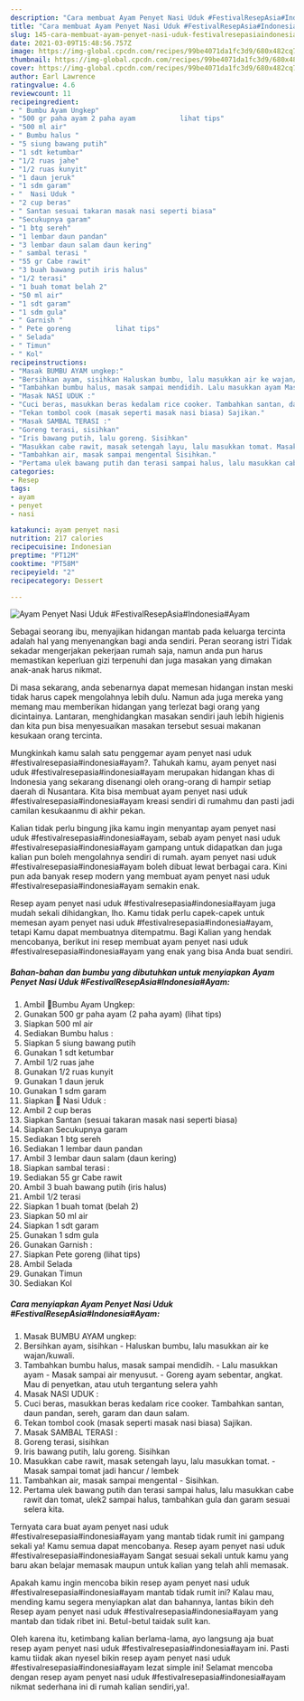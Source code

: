 ```yaml
---
description: "Cara membuat Ayam Penyet Nasi Uduk #FestivalResepAsia#Indonesia#Ayam yang enak Untuk Jualan"
title: "Cara membuat Ayam Penyet Nasi Uduk #FestivalResepAsia#Indonesia#Ayam yang enak Untuk Jualan"
slug: 145-cara-membuat-ayam-penyet-nasi-uduk-festivalresepasiaindonesiaayam-yang-enak-untuk-jualan
date: 2021-03-09T15:48:56.757Z
image: https://img-global.cpcdn.com/recipes/99be4071da1fc3d9/680x482cq70/ayam-penyet-nasi-uduk-festivalresepasiaindonesiaayam-foto-resep-utama.jpg
thumbnail: https://img-global.cpcdn.com/recipes/99be4071da1fc3d9/680x482cq70/ayam-penyet-nasi-uduk-festivalresepasiaindonesiaayam-foto-resep-utama.jpg
cover: https://img-global.cpcdn.com/recipes/99be4071da1fc3d9/680x482cq70/ayam-penyet-nasi-uduk-festivalresepasiaindonesiaayam-foto-resep-utama.jpg
author: Earl Lawrence
ratingvalue: 4.6
reviewcount: 11
recipeingredient:
- " Bumbu Ayam Ungkep"
- "500 gr paha ayam 2 paha ayam           lihat tips"
- "500 ml air"
- " Bumbu halus "
- "5 siung bawang putih"
- "1 sdt ketumbar"
- "1/2 ruas jahe"
- "1/2 ruas kunyit"
- "1 daun jeruk"
- "1 sdm garam"
- "  Nasi Uduk "
- "2 cup beras"
- " Santan sesuai takaran masak nasi seperti biasa"
- "Secukupnya garam"
- "1 btg sereh"
- "1 lembar daun pandan"
- "3 lembar daun salam daun kering"
- " sambal terasi "
- "55 gr Cabe rawit"
- "3 buah bawang putih iris halus"
- "1/2 terasi"
- "1 buah tomat belah 2"
- "50 ml air"
- "1 sdt garam"
- "1 sdm gula"
- " Garnish "
- " Pete goreng           lihat tips"
- " Selada"
- " Timun"
- " Kol"
recipeinstructions:
- "Masak BUMBU AYAM ungkep:"
- "Bersihkan ayam, sisihkan Haluskan bumbu, lalu masukkan air ke wajan/kuwali."
- "Tambahkan bumbu halus, masak sampai mendidih. Lalu masukkan ayam Masak sampai air menyusut. Goreng ayam sebentar, angkat. Mau di penyetkan, atau utuh tergantung selera yahh"
- "Masak NASI UDUK :"
- "Cuci beras, masukkan beras kedalam rice cooker. Tambahkan santan, daun pandan, sereh, garam dan daun salam."
- "Tekan tombol cook (masak seperti masak nasi biasa) Sajikan."
- "Masak SAMBAL TERASI :"
- "Goreng terasi, sisihkan"
- "Iris bawang putih, lalu goreng. Sisihkan"
- "Masukkan cabe rawit, masak setengah layu, lalu masukkan tomat. Masak sampai tomat jadi hancur / lembek"
- "Tambahkan air, masak sampai mengental Sisihkan."
- "Pertama ulek bawang putih dan terasi sampai halus, lalu masukkan cabe rawit dan tomat, ulek2 sampai halus, tambahkan gula dan garam sesuai selera kita."
categories:
- Resep
tags:
- ayam
- penyet
- nasi

katakunci: ayam penyet nasi 
nutrition: 217 calories
recipecuisine: Indonesian
preptime: "PT12M"
cooktime: "PT58M"
recipeyield: "2"
recipecategory: Dessert

---
```



![Ayam Penyet Nasi Uduk #FestivalResepAsia#Indonesia#Ayam](https://img-global.cpcdn.com/recipes/99be4071da1fc3d9/680x482cq70/ayam-penyet-nasi-uduk-festivalresepasiaindonesiaayam-foto-resep-utama.jpg)

Sebagai seorang ibu, menyajikan hidangan mantab pada keluarga tercinta adalah hal yang menyenangkan bagi anda sendiri. Peran seorang istri Tidak sekadar mengerjakan pekerjaan rumah saja, namun anda pun harus memastikan keperluan gizi terpenuhi dan juga masakan yang dimakan anak-anak harus nikmat.

Di masa  sekarang, anda sebenarnya dapat memesan hidangan instan meski tidak harus capek mengolahnya lebih dulu. Namun ada juga mereka yang memang mau memberikan hidangan yang terlezat bagi orang yang dicintainya. Lantaran, menghidangkan masakan sendiri jauh lebih higienis dan kita pun bisa menyesuaikan masakan tersebut sesuai makanan kesukaan orang tercinta. 



Mungkinkah kamu salah satu penggemar ayam penyet nasi uduk #festivalresepasia#indonesia#ayam?. Tahukah kamu, ayam penyet nasi uduk #festivalresepasia#indonesia#ayam merupakan hidangan khas di Indonesia yang sekarang disenangi oleh orang-orang di hampir setiap daerah di Nusantara. Kita bisa membuat ayam penyet nasi uduk #festivalresepasia#indonesia#ayam kreasi sendiri di rumahmu dan pasti jadi camilan kesukaanmu di akhir pekan.

Kalian tidak perlu bingung jika kamu ingin menyantap ayam penyet nasi uduk #festivalresepasia#indonesia#ayam, sebab ayam penyet nasi uduk #festivalresepasia#indonesia#ayam gampang untuk didapatkan dan juga kalian pun boleh mengolahnya sendiri di rumah. ayam penyet nasi uduk #festivalresepasia#indonesia#ayam boleh dibuat lewat berbagai cara. Kini pun ada banyak resep modern yang membuat ayam penyet nasi uduk #festivalresepasia#indonesia#ayam semakin enak.

Resep ayam penyet nasi uduk #festivalresepasia#indonesia#ayam juga mudah sekali dihidangkan, lho. Kamu tidak perlu capek-capek untuk memesan ayam penyet nasi uduk #festivalresepasia#indonesia#ayam, tetapi Kamu dapat membuatnya ditempatmu. Bagi Kalian yang hendak mencobanya, berikut ini resep membuat ayam penyet nasi uduk #festivalresepasia#indonesia#ayam yang enak yang bisa Anda buat sendiri.

<!--inarticleads1-->

##### Bahan-bahan dan bumbu yang dibutuhkan untuk menyiapkan Ayam Penyet Nasi Uduk #FestivalResepAsia#Indonesia#Ayam:

1. Ambil  🐓Bumbu Ayam Ungkep:
1. Gunakan 500 gr paha ayam (2 paha ayam)           (lihat tips)
1. Siapkan 500 ml air
1. Sediakan  Bumbu halus :
1. Siapkan 5 siung bawang putih
1. Gunakan 1 sdt ketumbar
1. Ambil 1/2 ruas jahe
1. Gunakan 1/2 ruas kunyit
1. Gunakan 1 daun jeruk
1. Gunakan 1 sdm garam
1. Siapkan  🍚 Nasi Uduk :
1. Ambil 2 cup beras
1. Siapkan  Santan (sesuai takaran masak nasi seperti biasa)
1. Siapkan Secukupnya garam
1. Sediakan 1 btg sereh
1. Sediakan 1 lembar daun pandan
1. Ambil 3 lembar daun salam (daun kering)
1. Siapkan  sambal terasi :
1. Sediakan 55 gr Cabe rawit
1. Ambil 3 buah bawang putih (iris halus)
1. Ambil 1/2 terasi
1. Siapkan 1 buah tomat (belah 2)
1. Siapkan 50 ml air
1. Siapkan 1 sdt garam
1. Gunakan 1 sdm gula
1. Gunakan  Garnish :
1. Siapkan  Pete goreng           (lihat tips)
1. Ambil  Selada
1. Gunakan  Timun
1. Sediakan  Kol




<!--inarticleads2-->

##### Cara menyiapkan Ayam Penyet Nasi Uduk #FestivalResepAsia#Indonesia#Ayam:

1. Masak BUMBU AYAM ungkep:
1. Bersihkan ayam, sisihkan - Haluskan bumbu, lalu masukkan air ke wajan/kuwali.
1. Tambahkan bumbu halus, masak sampai mendidih. - Lalu masukkan ayam - Masak sampai air menyusut. - Goreng ayam sebentar, angkat. Mau di penyetkan, atau utuh tergantung selera yahh
1. Masak NASI UDUK :
1. Cuci beras, masukkan beras kedalam rice cooker. Tambahkan santan, daun pandan, sereh, garam dan daun salam.
1. Tekan tombol cook (masak seperti masak nasi biasa) Sajikan.
1. Masak SAMBAL TERASI :
1. Goreng terasi, sisihkan
1. Iris bawang putih, lalu goreng. Sisihkan
1. Masukkan cabe rawit, masak setengah layu, lalu masukkan tomat. - Masak sampai tomat jadi hancur / lembek
1. Tambahkan air, masak sampai mengental - Sisihkan.
1. Pertama ulek bawang putih dan terasi sampai halus, lalu masukkan cabe rawit dan tomat, ulek2 sampai halus, tambahkan gula dan garam sesuai selera kita.




Ternyata cara buat ayam penyet nasi uduk #festivalresepasia#indonesia#ayam yang mantab tidak rumit ini gampang sekali ya! Kamu semua dapat mencobanya. Resep ayam penyet nasi uduk #festivalresepasia#indonesia#ayam Sangat sesuai sekali untuk kamu yang baru akan belajar memasak maupun untuk kalian yang telah ahli memasak.

Apakah kamu ingin mencoba bikin resep ayam penyet nasi uduk #festivalresepasia#indonesia#ayam mantab tidak rumit ini? Kalau mau, mending kamu segera menyiapkan alat dan bahannya, lantas bikin deh Resep ayam penyet nasi uduk #festivalresepasia#indonesia#ayam yang mantab dan tidak ribet ini. Betul-betul taidak sulit kan. 

Oleh karena itu, ketimbang kalian berlama-lama, ayo langsung aja buat resep ayam penyet nasi uduk #festivalresepasia#indonesia#ayam ini. Pasti kamu tiidak akan nyesel bikin resep ayam penyet nasi uduk #festivalresepasia#indonesia#ayam lezat simple ini! Selamat mencoba dengan resep ayam penyet nasi uduk #festivalresepasia#indonesia#ayam nikmat sederhana ini di rumah kalian sendiri,ya!.


